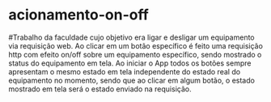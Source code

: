 # acionamento-on-off
#Trabalho da faculdade cujo objetivo era ligar e desligar um equipamento via requisição web.
Ao clicar em um botão específico é feito uma requisição http com efeito on/off sobre um equipamento específico, sendo mostrado o status do equipamento em tela.
Ao iniciar o App todos os botões sempre apresentam o mesmo estado em tela independente do estado real do equipamento no momento, sendo que ao clicar em algum botão, o estado mostrado em tela será o estado enviado na requisição.
